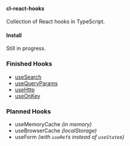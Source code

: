 #### cl-react-hooks

Collection of React hooks in TypeScript.

#### Install

Still in progress.

### Finished Hooks

- [useSearch](https://github.com/lindeneg/cl-react-hooks/tree/master/src/useSearch)
- [useQueryParams](https://github.com/lindeneg/cl-react-hooks/tree/master/src/useQueryParams)
- [useHttp](https://github.com/lindeneg/cl-react-hooks/tree/master/src/useHttp)
- [useOnKey](https://github.com/lindeneg/cl-react-hooks/tree/master/src/useOnKey)

### Planned Hooks

- useMemoryCache  *(in memory)*
- useBrowserCache *(localStorage)*
- useForm *(with `useRef`s instead of `useState`s)*